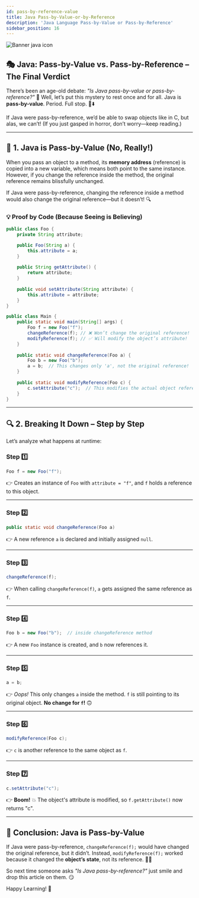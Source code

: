 ```yaml
---
id: pass-by-reference-value
title: Java Pass-by-Value-or-by-Reference
description: 'Java Language Pass-by-Value or Pass-by-Reference'
sidebar_position: 16
---
```

![Banner java icon](@site/static/img/kits/java/banner-java-icon.png)

## 🎭 Java: Pass-by-Value vs. Pass-by-Reference – The Final Verdict

There’s been an age-old debate: *"Is Java pass-by-value or pass-by-reference?"* 🤔 Well, let’s put this mystery to rest once and for all. Java is **pass-by-value**. Period. Full stop. 🎤⬇️

If Java were pass-by-reference, we’d be able to swap objects like in C, but alas, we can’t! (If you just gasped in horror, don’t worry—keep reading.)

---

## 🎯 1. Java is Pass-by-Value (No, Really!)

When you pass an object to a method, its **memory address** (reference) is copied into a new variable, which means both point to the same instance. However, if you change the reference inside the method, the original reference remains blissfully unchanged.

If Java were pass-by-reference, changing the reference inside a method would also change the original reference—but it doesn’t! 🔍

### 💡 Proof by Code (Because Seeing is Believing)

```java
public class Foo {
    private String attribute;

    public Foo(String a) {
        this.attribute = a;
    }
    
    public String getAttribute() {
        return attribute;
    }
    
    public void setAttribute(String attribute) {
        this.attribute = attribute;
    }
}

public class Main {
    public static void main(String[] args) {
        Foo f = new Foo("f");
        changeReference(f); // ❌ Won’t change the original reference!
        modifyReference(f); // ✅ Will modify the object’s attribute!
    }
    
    public static void changeReference(Foo a) {
        Foo b = new Foo("b");
        a = b;  // This changes only 'a', not the original reference!
    }
    
    public static void modifyReference(Foo c) {
        c.setAttribute("c");  // This modifies the actual object referenced by 'f'!
    }
}
```

---

## 🔍 2. Breaking It Down – Step by Step

Let’s analyze what happens at runtime:

### Step 1️⃣

```java
Foo f = new Foo("f");
```

👉 Creates an instance of `Foo` with `attribute = "f"`, and `f` holds a reference to this object.

---

### Step 2️⃣

```java
public static void changeReference(Foo a)
```

👉 A new reference `a` is declared and initially assigned `null`.

---

### Step 3️⃣

```java
changeReference(f);
```

👉 When calling `changeReference(f)`, `a` gets assigned the same reference as `f`.

---

### Step 4️⃣

```java
Foo b = new Foo("b");  // inside changeReference method
```

👉 A new `Foo` instance is created, and `b` now references it.

---

### Step 5️⃣

```java
a = b;
```

👉 *Oops!* This only changes `a` inside the method. `f` is still pointing to its original object. **No change for `f`!** 🙃

---

### Step 6️⃣

```java
modifyReference(Foo c);
```

👉 `c` is another reference to the same object as `f`.

---

### Step 7️⃣

```java
c.setAttribute("c");
```

👉 **Boom!** 💥 The object's attribute is modified, so `f.getAttribute()` now returns "c".

---

## 🎉 Conclusion: Java is Pass-by-Value

If Java were pass-by-reference, `changeReference(f);` would have changed the original reference, but it didn’t. Instead, `modifyReference(f);` worked because it changed the **object’s state**, not its reference. 🧠💡

So next time someone asks *"Is Java pass-by-reference?"* just smile and drop this article on them. 😏

Happy Learning! 🚀
